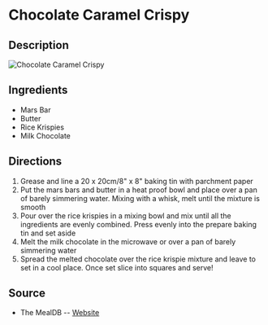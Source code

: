 # Chocolate Caramel Crispy

## Description
![Chocolate Caramel Crispy](https://www.themealdb.com/images/media/meals/1550442508.jpg "Chocolate Caramel Crispy")

## Ingredients
- Mars Bar
- Butter
- Rice Krispies
- Milk Chocolate

## Directions
1. Grease and line a 20 x 20cm/8" x 8" baking tin with parchment paper
2. Put the mars bars and butter in a heat proof bowl and place over a pan of barely simmering water. Mixing with a whisk, melt until the mixture is smooth
3. Pour over the rice krispies in a mixing bowl and mix until all the ingredients are evenly combined. Press evenly into the prepare baking tin and set aside
4. Melt the milk chocolate in the microwave or over a pan of barely simmering water
5. Spread the melted chocolate over the rice krispie mixture and leave to set in a cool place. Once set slice into squares and serve!

## Source

- The MealDB -- [Website](https://themealdb.com/)
